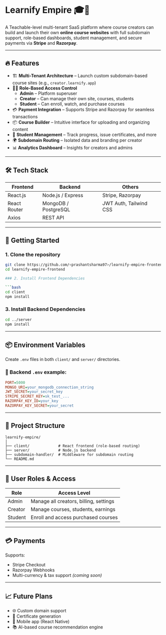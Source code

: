 # Learnify Empire 🎓🚀

A Teachable-level multi-tenant SaaS platform where course creators can build and launch their own **online course websites** with full subdomain support, role-based dashboards, student management, and secure payments via **Stripe** and **Razorpay**.

---

## 🔥 Features

- 🏗️ **Multi-Tenant Architecture** – Launch custom subdomain-based course sites (e.g., `creator.learnify.app`)
- 🧑‍💼 **Role-Based Access Control**
  - **Admin** – Platform superuser
  - **Creator** – Can manage their own site, courses, students
  - **Student** – Can enroll, watch, and purchase courses
- 💳 **Payment Integration** – Supports Stripe and Razorpay for seamless transactions
- 📦 **Course Builder** – Intuitive interface for uploading and organizing content
- 👥 **Student Management** – Track progress, issue certificates, and more
- 🌍 **Subdomain Routing** – Isolated data and branding per creator
- 📊 **Analytics Dashboard** – Insights for creators and admins

---

## 🛠️ Tech Stack

| Frontend     | Backend            | Others               |
|--------------|--------------------|----------------------|
| React.js     | Node.js / Express  | Stripe, Razorpay     |
| React Router | MongoDB / PostgreSQL | JWT Auth, Tailwind CSS |
| Axios        | REST API           |     

---

## 🚀 Getting Started

### 1. Clone the repository

```bash
git clone https://github.com/<prashantsharma97>/learnify-empire-frontend.git
cd learnify-empire-frontend

### 2. Install Frontend Dependencies

```bash
cd client
npm install
```

### 3. Install Backend Dependencies

```bash
cd ../server
npm install
```

---

## 📦 Environment Variables

Create `.env` files in both `client/` and `server/` directories.

### 🔐 Backend `.env` example:

```ini
PORT=5000
MONGO_URI=your_mongodb_connection_string
JWT_SECRET=your_secret_key
STRIPE_SECRET_KEY=sk_test_...
RAZORPAY_KEY_ID=your_key
RAZORPAY_KEY_SECRET=your_secret
```

---

## 📂 Project Structure

```
learnify-empire/
│
├── client/             # React frontend (role-based routing)
├── server/             # Node.js backend
├── subdomain-handler/  # Middleware for subdomain routing
└── README.md
```

---

## 👥 User Roles & Access

| Role     | Access Level                                |
|----------|----------------------------------------------|
| Admin    | Manage all creators, billing, settings       |
| Creator  | Manage courses, students, earnings           |
| Student  | Enroll and access purchased courses          |

---

## 💳 Payments

Supports:

- Stripe Checkout  
- Razorpay Webhooks  
- Multi-currency & tax support *(coming soon)*

---

## 📈 Future Plans

- 🌐 Custom domain support  
- 🧾 Certificate generation  
- 📱 Mobile app (React Native)  
- 📚 AI-based course recommendation engine  
